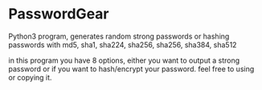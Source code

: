 # PasswordGear
Python3 program, generates random strong passwords or hashing passwords with md5, sha1, sha224, sha256, sha256, sha384, sha512


in this program you have 8 options, either you want to output a strong password or if you want to hash/encrypt your password.
feel free to using or copying it.
